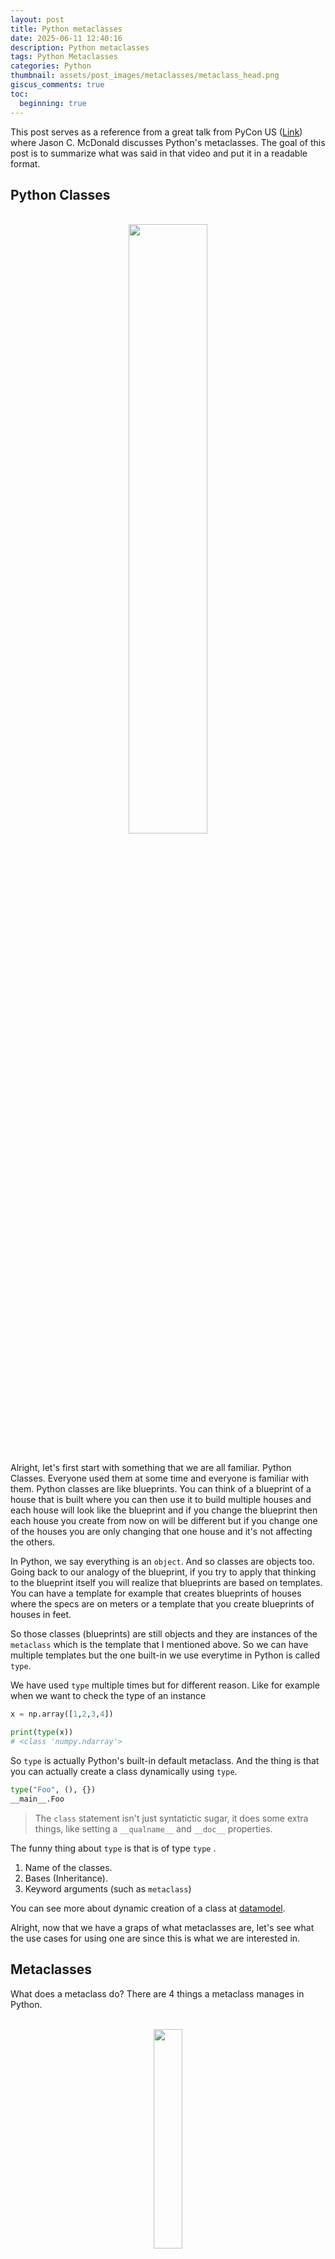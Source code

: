 ```yaml
---
layout: post
title: Python metaclasses
date: 2025-06-11 12:40:16
description: Python metaclasses
tags: Python Metaclasses
categories: Python
thumbnail: assets/post_images/metaclasses/metaclass_head.png
giscus_comments: true
toc: 
  beginning: true
---
```



This post serves as a reference from a great talk from PyCon US ([Link](https://www.youtube.com/watch?v=fEm0vi8SpkI)) where Jason C. McDonald discusses Python's metaclasses.
The goal of this post is to summarize what was said in that video and put it in a readable format.

## Python Classes

<br>
<div style="text-align: center;">
  <img src="/assets/post_images/metaclasses/blueprint.png" style="width: 50%; height: auto;">
</div>
<br>

Alright, let's first start with something that we are all familiar. Python Classes. Everyone used them at some time and everyone is familiar with them.
Python classes are like blueprints. You can think of a blueprint of a house that is built where you can then use it to build multiple houses and each house 
will look like the blueprint and if you change the blueprint then each house you create from now on will be different but if you change one of the houses
you are only changing that one house and it's not affecting the others.

In Python, we say everything is an `object`. And so classes are objects too. Going back to our analogy of the blueprint, if you try to apply that thinking to the blueprint 
itself you will realize that blueprints are based on templates. You can have a template for example that creates blueprints of houses where the specs are on meters or a template
that you create blueprints of houses in feet.

So those classes (blueprints) are still objects and they are instances of the `metaclass` which is the template that I mentioned above. So we can have multiple templates
but the one built-in we use everytime in Python is called `type`. 

We have used `type` multiple times but for different reason. Like for example when we want to check the type of an instance

```python
x = np.array([1,2,3,4])

print(type(x))
# <class 'numpy.ndarray'>
```

So `type` is actually Python's built-in default metaclass. And the thing is that you can actually create a class dynamically using `type`.

```python
type("Foo", (), {})
__main__.Foo
```

> The `class` statement isn't just syntatictic sugar, it does some extra things, like setting a `__qualname__` and `__doc__` properties.

The funny thing about `type` is that is of type `type` . 

1. Name of the classes.
2. Bases (Inheritance).
3. Keyword arguments (such as `metaclass`)

You can see more about dynamic creation of a class at [datamodel](https://docs.python.org/3/reference/datamodel.html). 

Alright, now that we have a graps of what metaclasses are, let's see what the use cases for using one are since this is what we are interested in.

## Metaclasses

What does a metaclass do? There are 4 things a metaclass manages in Python.

<br>
<div style="text-align: center;">
  <img src="/assets/post_images/metaclasses/metaclass_do.png" style="width: 30%; height: auto;">
</div>
<br>

*The first is class instantiation.*


```python
__call__()
__new__()
```

Metaclass calls `__call__` which in turn calls `__new__` from `Class` (and if it returned an instance of `Class` it will also call `Class.__init__`).

<br>
<div style="text-align: center;">
  <img src="/assets/post_images/metaclasses/instance_creation.png" style="width: 30%; height: auto;">
</div>
<br>


*Class Attribute Storage.*


```python
@classmethod
__prepare__()
```

This method is called before the class body is executed and it must return a dictionary-like object that's used as the local namespace for all the code from the class body. It was added in Python 3.0, see PEP-3115.

If your `__prepare__` returns an object `x` then this:

```python
class Class(metaclass=type):
    a = 1
    b = 2
    c = 3
```

Will make the following changes to x:

```python
x['a'] = 1
x['b'] = 2
x['c'] = 3
```

*Method Resolution Order.*

```python
mro()
```

The `type` metaclass defines the `type.mro()` which sets the method resolution order for its instances. It is called at class instantiation, and its result is stored in `__mro__` (This attribute is a tuple of classes that are considered when looking for base classes during method resolution.).

*Inheritance.*

```python
__isinstancecheck__()
__subclasscheck__()
```

`__isinstancecheck__` and `__subclasscheck__` are powerful metaclass methods that allow you to customize how the built-in `isinstance()` and `issubclass()` functions behave for classes defined with that metaclass. They provide a way to inject custom logic for determining object and class relationships, going beyond the standard inheritance model.

## Use cases 

Next and most importantly, we will explore some use cases that the metaclasses make sense to use.

### Use case no. 1 - Singletons

Singletons allow us to make sure that we instantiate a class only once. This could be useful
for cases that we want a global shared instance for example.

Let's see how we can create a `Singleton` metaclass.

```python
class Singleton(type)

  _instance = None

  def __call__(cls, *args, **kwargs):
    if cls._instance is None:
      cls._instance = super().__call__(*args, **kwargs)
    return cls._instance
```

To make a metaclass we inherit from `type`. Important to remember: An `instance` method on a metaclass is a `classmethod` on a class. So this `__call__` method will be called when we create **and** instantiate a class that inherits from `Singleton` metaclass.

```python
class Once(metaclass=Singleton)

  def __init__(self, name):
    self.name = name

once = Once("Bob")
twice = Once("Jason")
print(once.name) # Bob
print(twice.name) # Bob
```

### Use case no. 2 - Controlling Class Methods

You could...

1. Add decorators to all class methods.
2. Validate class methods.
3. Prevent some class methods.

In other words, this is as close as Python gets to compiler time errors. Let's say for example that we have a metaclass called `Unaddable`.

```python
class Unaddable(type):

  def __new__(meta, cls, bases, attributes):
    if '__add__' in attributes:
      raise TypeError("Can't override __add__")

    return super().__new__(meta, cls, bases, attributes)
```

We don't want to fail when we instantiate an object or when we try to call `__add__`. We literally don't want any classes
using this metaclass that have `__add__` defined at all.

```python
class Misbehaving(metaclass=Unaddable):

  def __init__(self, value):
    self.value = value

  def __add__(self, other):
    return Misbehaving(self.value + self.other)
```

As soon as I run this code (without instantiating anything) we get a `# TypeError: Can't override __add__` as soon as I run the code.
This could be used in cases that is very crucial that I should not define something I'm not suppose to.

### Use case no. 3 - Changing Class Namespace

In Python, we typically store everything in a class in a dictionary, which is all well and good, but sometimes you want to store it a little differently.

```python
class EnumType(type):

  @classmethod
  def __prepare__(metacls, cls, bases, **kwds):
    metacls._check_for_existing_members_(cls, bases)
    enum_dict = EnumDict(cls)
    member_type, first_enum = metacls._get_mixins_(cls, bases)

    if first_enum is not None:
      enum_dict['_generate_next_value_'] = getattr(first_enum, '_generate_next_value_', None)
    return enum_dict
```

That's how `Enum` works. It overrides the dictionary that stores those class attributes. Cause if you think about how `Enum` works, it's just a class with a bunch of class attributes. No member functions or anything. And that's because we are using the `__prepare__` method in the metaclass to change how those class attributes are being stored.

### Use Case no. 4 - Manipulating MRO

```python
class Arcana

  def __repr__(self):
    return "Arcana"

  def magic_word(self):
    print("Abracadabra")
```

Let's say that I want my class to look at the following class as an absolute last resort. I don't want to override anything, not even an object. But if it's not anywhere at all, I want to check at the code above last.

One way to do that, is to define a metaclass and change the `mro`.

```python
class KnowsArcana(type):
  def mro(cls):
    return [*super().mro(), Arcana]

class MyClass(metaclass=KnowsArcana):
  pass

my_obj = MyClass()
my_obj.magic_word() # "Abracadabra!"
print(repr(my_obj)) # "<__main__.MyClass object at ...>"
```

You see that if I try to call `magic_word()` it finds it but if I try to use `print` it will use the default `__repr__` of `type`.

### Use Case no. 5 - Class Dunder Methods

```python
class AddressBook:
  mutable_dict = dict()

  @classmethod
  def __getattr__(cls, name):
    try:
      return cls.mutable_dict[name]
    except KeyError:
      return super().__getattribute__(name)
    
  @classmethod
  def store(cls, entries):
    for key, value in entries.items():
      key = key.replace(" ", "_")
      cls.mutable_dict[key] = value 

AddressBook.store({"Bob Smith": "bob@example.com"})
print(AddressBook.Bob_Smith)
# AttributeError: type object 'AddressBook' has no attribute 'Bob_Smith'
```

If you want to override dunder methods of the class you need to do it on the metaclass.

```python
class DottedDict(type):

  @classmethod
  def __prepare__(metacls, name, bases):
    return {
      'mutable_dict': dict()
    }

  def __getattr__(self, name):
    try:
      return self.mutable_dict[name]
    except:
      return super().__getattribute__(name)

  def store(cls, entries):
    for key, value in entries.items():
      key = key.replace(" ", "_")
      cls.mutable_dict[key] = value

class AddressBook(metaclass=DottedDict):
  pass

AddressBook.store(
  {
    "Bob Smith": "bob@example.com",
    "Fred Wright": "fred@example.com"
  }
)

print(AddressBook.Bob_Smith) # "bob@example.com"
```

### One More Example - Abstract Base Class

Everytime you use an abstract base class, you are using a metaclass. This is the python's source code for `ABCMeta`

```python
class ABCMeta(type):

  def __new__(mcls, name, bases, namespaces, /, **kwargs):
    cls = super().__new__(mcls, name, bases, namespace, **kwargs)
    _abc_init(cls)
    return cls
  
  def register(cls, subclass):
    return _abc_register(cls, subclass)

  def __instancecheck__(cls, instance):
    return _abc_instancecheck(cls, instance)

  def __subclasscheck__(cls, subclass):
    return _abc_subclasscheck(cls, subclass)

  def _abc_registry_clear(cls):
    _reset_registry(cls)

  def _abc_caches_clear(cls):
    _reset_caches(cls)
```

The most crucial parts of this metaclass is the `__instancecheck__` and `__subclasscheck__`.

## Ending notes

Python metaclasses are a great tool for over-engineering your code and making it so abstract that even future you, 
two weeks from now, will stare blankly and whisper, "What unholy sorcery is this?"

---

## References

- [Metaclasses Demystified - Jason C. McDonald](https://www.youtube.com/watch?v=fEm0vi8SpkI)
- [Understanding Python's Metaclasses](https://blog.ionelmc.ro/2015/02/09/understanding-python-metaclasses/)
